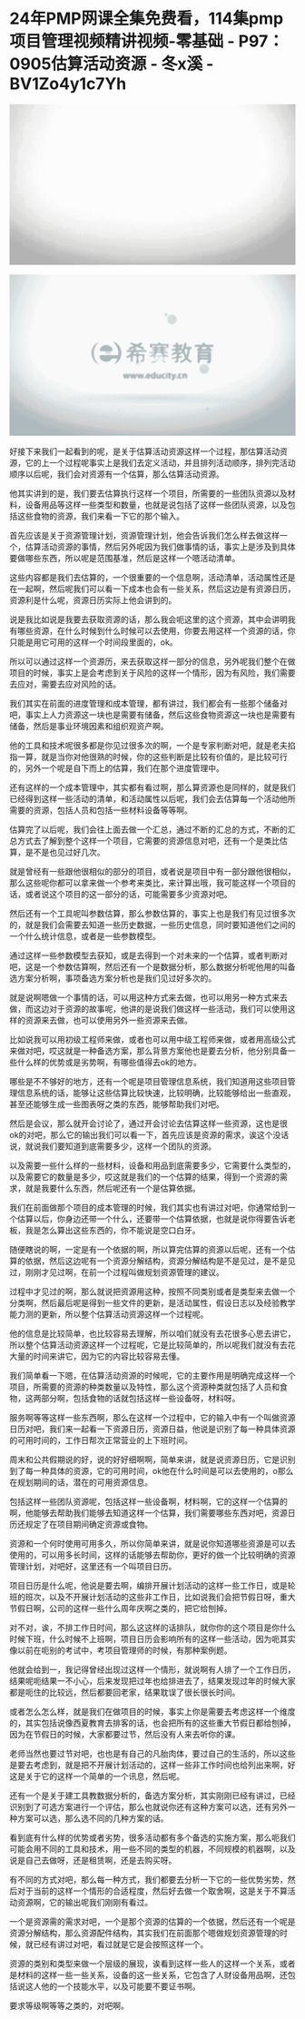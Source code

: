# 24年PMP网课全集免费看，114集pmp项目管理视频精讲视频-零基础 - P97：0905估算活动资源 - 冬x溪 - BV1Zo4y1c7Yh

![](img/a78e30b8afedd243f9ec7585408c18b0_0.png)

![](img/a78e30b8afedd243f9ec7585408c18b0_1.png)

好接下来我们一起看到的呢，是关于估算活动资源这样一个过程，那估算活动资源，它的上一个过程呢事实上是我们去定义活动，并且排列活动顺序，排列完活动顺序以后呢，我们会对资源有一个估算，那么估算活动资源。

他其实讲到的是，我们要去估算执行这样一个项目，所需要的一些团队资源以及材料，设备用品等这样一些类型和数量，也就是说包括了这样一些团队资源，以及包括这些食物的资源，我们来看一下它的那个输入。

首先应该是关于资源管理计划，资源管理计划，他会告诉我们怎么样去做这样一个，估算活动资源的事情，然后另外呢因为我们做事情的话，事实上是涉及到具体要做哪些东西，所以呢是范围基准，然后是这样一个嗯活动清单。

这些内容都是我们去估算的，一个很重要的一个信息啊，活动清单，活动属性还是在一起啊，然后呢我们可以看一下成本也会有一些关系，然后这边是有资源日历，资源利是什么呢，资源日历实际上他会讲到的。

说是我比如说是我要去获取资源的话，那么我会呃这里的这个资源，其中会讲明我有哪些资源，在什么时候到什么时候可以去使用，你要去用这样一个资源的话，你只能是用它可用的这样一个时间段里面的，ok。

所以可以通过这样一个资源历，来去获取这样一部分的信息，另外呢我们整个在做项目的时候，事实上是会考虑到关于风险的这样一个情形，因为有风险，我们需要去应对，需要去应对风险的话。

我们其实在前面的进度管理和成本管理，都有讲过，我们都会有一些那个储备对吧，事实上人力资源这一块也是需要有储备，然后这些食物资源这一块也是需要有储备，然后是事业环境因素和组织观资产啊。

他的工具和技术呢很多都是你见过很多次的啊，一个是专家判断对吧，就是老夫掐指一算，就是当你对他很熟的时候，你的这些判断是比较有价值的，是比较可行的，另外一个呢是自下而上的估算，我们在那个进度管理中。

还有这样的一个成本管理中，其实都有看过啊，那么算资源也是同样的，就是我们已经得到这样一些活动的清单，和活动属性以后呢，我们会去估算每一个活动他所需要的资源，包括人员和包括一些材料设备等等啊。

估算完了以后呢，我们会往上面去做一个汇总，通过不断的汇总的方式，不断的汇总方式去了解到整个这样一个项目，它需要的资源信息对吧，还有一个是类比估算，是不是也见过好几次。

就是曾经有一些跟他很相似的部分的项目，或者说是项目中有一部分跟他很相似，那么这些呢你都可以拿来做一个参考来类比，来计算出哦，我可能这样一个项目的话，或者说这个项目的这一部分的话，可能需要多少资源对吧。

然后还有一个工具呢叫参数估算，那么参数估算的，事实上也是我们有见过很多次的，就是我们会需要去知道一些历史数据，一些历史信息，同时要知道他们之间的一个什么统计信息，或者是一些参数模型。

通过这样一些参数模型去获知，或是去得到一个对未来的一个估算，或者判断对吧，这是一个参数估算啊，然后还有一个是数据分析，那么数据分析呢他用的叫备选方案分析啊，事项备选方案分析也是我们见过好多次的。

就是说啊嗯做一个事情的话，可以用这种方式来去做，也可以用另一种方式来去做，而这边对于资源的故事呢，他讲的是说我们做这样一些活动，我们可以使用这样的资源来去做，也可以使用另外一些资源来去做。

比如说我可以用初级工程师来做，或者也可以用中级工程师来做，或者用高级公式来做对吧，哎这就是一种备选方案，那么背景方案他也是要去分析，他分别具备一些什么样的优势或是劣势啊，有哪些值得去ok的地方。

哪些是不不够好的地方，还有一个呢是项目管理信息系统，我们知道用这些项目管理信息系统的话，能够让这些估算比较快速，比较明确，比较能够给出一些直观，甚至还能够生成一些图表呀之类的东西，能够帮助我们对吧。

然后是会议，那么就开会讨论了，通过开会讨论去估算这样一些资源，这也是很ok的对吧，那么它的输出我们可以看一下，首先应该是资源的需求，诶这个没话说，就说我们要知道到底需要多少，这样一个团队的资源。

以及需要一些什么样的一些材料，设备和用品到底需要多少，它需要什么类型的，以及需要它的数量是多少，哎这就是我们的一个估算的结果，得到一个资源的需求，就是我要什么东西，然后呢还有一个是估算依据。

我们在前面做那个项目的成本管理的时候，我们其实也有讲过对吧，你通常给到一个估算以后，你身边还带一个什么，还要带一个估算依据，也就是说你得要告诉老板，我是怎么算出这些东西的，你不能说是空口白牙。

随便瞎说的啊，一定是有一个依据的啊，所以算完估算的资源以后呢，还有一个估算的依据，然后这边呢有一个资源分解结构，资源分解结构是不是见过，是不是见过，刚刚才见过啊，在前一个过程叫做规划资源管理的建议。

过程中才见过的啊，那么就说把资源用这种，按照不同类别或者是类型来去做一个分类啊，然后最后呢是得到一些文件的更新，是活动属性，假设日志以及经验教学能力测的更新，所以整个估算活动资源这样一个过程呢。

他的信息是比较简单，也比较容易去理解，所以咱们就没有去花很多心思去讲它，所以整个估算活动资源这样一个过程呢，它是比较简单的，所以呢我们就没有去花大量的时间来讲它，因为它的内容比较容易去懂。

我们简单看一下嗯，在估算活动资源的时候呢，它的主要作用是明确完成这样一个项目，所需要的资源的种类数量以及特性，那么这个资源种类就包括了人员和食物，这两部分啊，包括食物的话就包括这样一些设备呀，材料呀。

服务啊等等这样一些东西啊，那么在这样一个过程中，它的输入中有一个叫做资源日历对吧，我们来一起看一下资源日历，资源日益，他说是识别了每一种具体资源的可用时间的，工作日帮次正常营业的上下班时间。

周末和公共假期说的好，说的好好细啊啊，简单来讲，就是说资源日历，它是识别到了每一种具体的资源，它的可用时间，ok他在什么时间是可以去使用的，o那么在规划期间的话，潜在的可用资源信息。

包括这样一些团队资源呢，包括这样一些设备啊，材料啊，它的这样一个估算的啊，他能够去帮助我们能够去知道这样一个估算，我们需要哪些东西对吧，资源日历还规定了在项目期间确定资源或食物。

资源和一个何时使用可用多久，所以你简单来讲，就是说你知道哪些资源是可以去使用的，可以用多长时间，这样的话能够去帮助你，更好的做一个比较明确的资源管理计划，对吧好，这里还有一个叫项目日历。

项目日历是什么呢，他说是要去啊，编排开展计划活动的这样一些工作日，或是轮班的班次，以及不开展计划活动的这些非工作日，比如说我们会把节假日呀，重大节假日啊，公司的这样一些什么周年庆啊之类的，把它给刨掉。

对不对，诶，不排工作日时间，那么这这样的话排队，就你你的这个项目是你什么时候下班，什么时候不上班啊，项目日历会影响所有的这样一些活动，因为呃其实像以前在呃别的考试中，考项目管理师的时候，有那种案例题。

他就会给到一，我记得曾经出现过这样一个情形，就说啊有人排了一个工作日历，结果呢呃结果一不小心，后来发现把过年也给排进去了，结果发现过年的时候大家都是呃住的比较远，然后都要回老家，结果耽误了很长很长时间。

或者怎么怎么样，就是我们在做项目的时候，事实上你是需要去考虑这样一个维度的，其实包括说像西夏教育去排客的话，也会把所有的这些重大节假日都给刨掉，因为在节假日的时候，大家都要过节，然后没有人来去听你的课。

老师当然也要过节对吧，也也是有自己的凡胎肉体，要过自己的生活的，所以这些是要去考虑到，就是把不开展计划活动的，这样一些非工作时间也给列出来啊，好这是关于它的这样一个简单的一个讯息，然后呢。

还有一个是关于建工具教数据分析的，备选方案分析，其实刚刚已经有讲过，已经识别到了可选方案进行一个评估，那么也就说你还有这种方案可以选，还有另外一种方案可以选，那么选不同的几种方案的话。

看到底有什么样的优势或者劣势，很多活动都有多个备选的实施方案，那么呃我们可能会用不同的工具和技术，用一些不同的类型的机器，不同规模的机器啊，以及说是自己去做呀，还是租赁啊，还是去购买呀。

有不同的方式对吧，那么每一种方式，我们都要去分析一下它的一些优势劣势，然后对于当前的这样一个情形的合适程度，然后好去做一个取舍啊，这是关于不算活动资源啊，它的输出呢我们刚刚有看过。

一个是资源需的需求对吧，一个是那个资源的估算的一个依据，然后还有一个呢是资源分解结构，那么资源配件结构，其实我们在前面那个嗯做规划资源管理的时候，就已经有讲过对吧，看过就是它是会按照这样一个。

资源的类别和类型来做一个层级的展现，诶看到这样一些人的这样一个关系，或者是材料的这样一些一些关系，设备的这一些关系，它包含了人财设备用品啊，还包括说这人他的一个技能水平，以及可能要不要证书啊。

要求等级啊等等之类的，对吧啊。